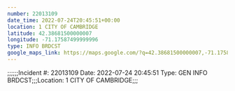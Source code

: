 ```yaml
---
number: 22013109
date_time: 2022-07-24T20:45:51+00:00
location: 1 CITY OF CAMBRIDGE
latitude: 42.38681500000007
longitude: -71.17587499999996
type: INFO BRDCST
google_maps_link: https://maps.google.com/?q=42.38681500000007,-71.17587499999996
---
```


;;;;;;Incident #: 22013109   Date: 2022-07-24 20:45:51   Type: GEN INFO BRDCST;;;Location: 1 CITY OF CAMBRIDGE;;;

